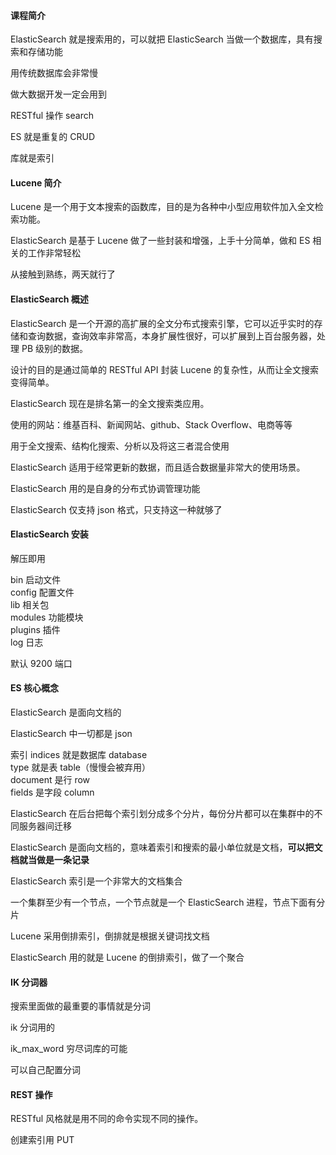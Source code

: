 
#### 课程简介  

ElasticSearch 就是搜索用的，可以就把 ElasticSearch 当做一个数据库，具有搜索和存储功能  

用传统数据库会非常慢  

做大数据开发一定会用到  

RESTful 操作 search  

ES 就是重复的 CRUD  

库就是索引  


#### Lucene 简介  

Lucene 是一个用于文本搜索的函数库，目的是为各种中小型应用软件加入全文检索功能。  

ElasticSearch 是基于 Lucene 做了一些封装和增强，上手十分简单，做和 ES 相关的工作非常轻松  

从接触到熟练，两天就行了  


#### ElasticSearch 概述  

ElasticSearch 是一个开源的高扩展的全文分布式搜索引擎，它可以近乎实时的存储和查询数据，查询效率非常高，本身扩展性很好，可以扩展到上百台服务器，处理 PB 级别的数据。  

设计的目的是通过简单的 RESTful API 封装 Lucene 的复杂性，从而让全文搜索变得简单。  

ElasticSearch 现在是排名第一的全文搜索类应用。  

使用的网站：维基百科、新闻网站、github、Stack Overflow、电商等等  

用于全文搜索、结构化搜索、分析以及将这三者混合使用  

ElasticSearch 适用于经常更新的数据，而且适合数据量非常大的使用场景。  

ElasticSearch 用的是自身的分布式协调管理功能  

ElasticSearch 仅支持 json 格式，只支持这一种就够了  


#### ElasticSearch 安装  

解压即用  

bin 启动文件  
config 配置文件  
lib 相关包  
modules 功能模块  
plugins 插件  
log 日志  

默认 9200 端口  


#### ES 核心概念  

ElasticSearch 是面向文档的  

ElasticSearch 中一切都是 json  

索引 indices 就是数据库 database  
type 就是表 table（慢慢会被弃用）  
document 是行 row  
fields 是字段 column  

ElasticSearch 在后台把每个索引划分成多个分片，每份分片都可以在集群中的不同服务器间迁移  

ElasticSearch 是面向文档的，意味着索引和搜索的最小单位就是文档，**可以把文档就当做是一条记录**  

ElasticSearch 索引是一个非常大的文档集合  

一个集群至少有一个节点，一个节点就是一个 ElasticSearch 进程，节点下面有分片  

Lucene  采用倒排索引，倒排就是根据关键词找文档  

ElasticSearch 用的就是 Lucene 的倒排索引，做了一个聚合  


#### IK 分词器  

搜索里面做的最重要的事情就是分词  

ik 分词用的  

ik_max_word 穷尽词库的可能  

可以自己配置分词  


#### REST 操作  

RESTful 风格就是用不同的命令实现不同的操作。  

创建索引用 PUT  


